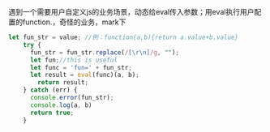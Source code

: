 遇到一个需要用户自定义js的业务场景，动态给eval传入参数；用eval执行用户配置的function.，奇怪的业务，mark下

```js
let fun_str = value; //例：function(a,b){return a.value+b.value}
    try {
      fun_str = fun_str.replace(/[\r\n]/g, "");
      let fun;//this is useful 
      let func = 'fun=' + fun_str;
      let result = eval(func)(a, b);
        return result;
    } catch (err) {
      console.error(fun_str);
      console.log(a, b)
      return true;
    }
```

